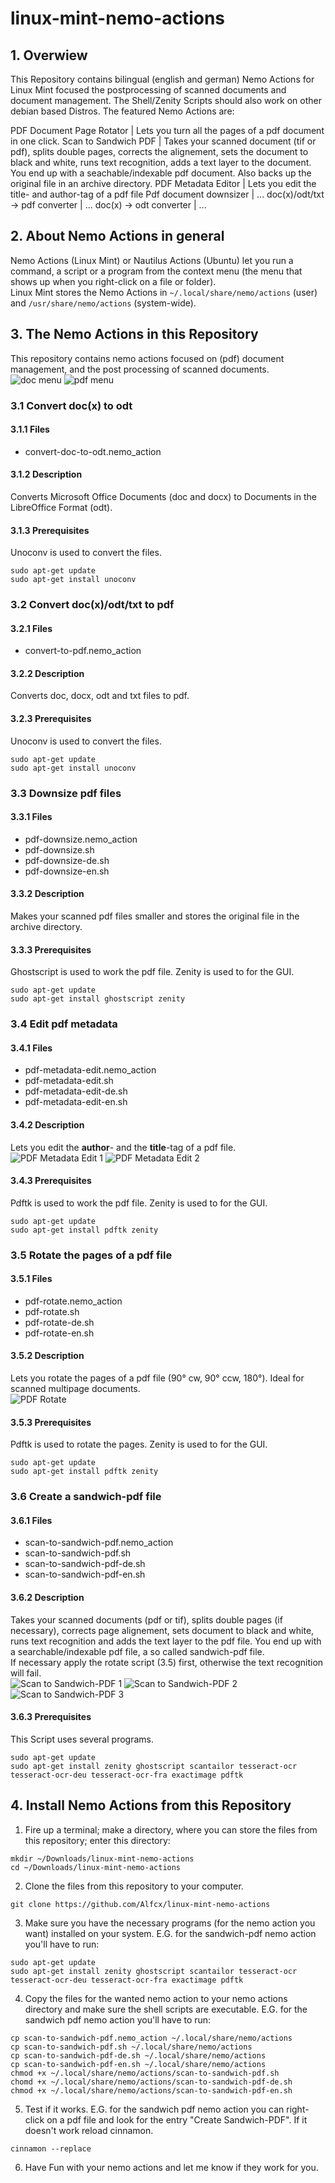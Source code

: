 linux-mint-nemo-actions
=======================
## 1. Overwiew ##
This Repository contains bilingual (english and german) Nemo Actions for Linux Mint focused the postprocessing of scanned documents and document management. The Shell/Zenity Scripts should also work on other debian based Distros. The featured Nemo Actions are:

PDF Document Page Rotator | Lets you turn all the pages of a pdf document in one click.
Scan to Sandwich PDF | Takes your scanned document (tif or pdf), splits double pages, corrects the alignement, sets the document to black and white, runs text recognition, adds a text layer to the document. You end up with a seachable/indexable pdf document. Also backs up the original file in an archive directory.
PDF Metadata Editor | Lets you edit the title- and author-tag of a pdf file
Pdf document downsizer | ... 
doc(x)/odt/txt -> pdf converter | ... 
doc(x) -> odt converter | ... 


## 2. About Nemo Actions in general ##
Nemo Actions (Linux Mint) or Nautilus Actions (Ubuntu) let you run a command, a script or a program from the context menu (the menu that shows up when you right-click on a file or folder).<br>
Linux Mint stores the Nemo Actions in <code>~/.local/share/nemo/actions</code> (user) and <code>/usr/share/nemo/actions</code> (system-wide).

## 3. The Nemo Actions in this Repository ##
This repository contains nemo actions focused on (pdf) document management, and the post processing of scanned documents.<br>
![doc menu](screenshots/doc-menu.png)
![pdf menu](screenshots/pdf-menu.png)

### 3.1 Convert doc(x) to odt ###
#### 3.1.1 Files ####
* convert-doc-to-odt.nemo_action

#### 3.1.2 Description ####
Converts Microsoft Office Documents (doc and docx) to Documents in the LibreOffice Format (odt).

#### 3.1.3 Prerequisites ###
Unoconv is used to convert the files.
<pre><code>sudo apt-get update
sudo apt-get install unoconv</code></pre>
### 3.2 Convert doc(x)/odt/txt to pdf ###
#### 3.2.1 Files ####
* convert-to-pdf.nemo_action

#### 3.2.2 Description ####
Converts doc, docx, odt and txt files to pdf.

#### 3.2.3 Prerequisites ####
Unoconv is used to convert the files.
<pre><code>sudo apt-get update
sudo apt-get install unoconv</code></pre>
### 3.3 Downsize pdf files ###
#### 3.3.1 Files ####
* pdf-downsize.nemo_action
* pdf-downsize.sh
* pdf-downsize-de.sh
* pdf-downsize-en.sh

#### 3.3.2 Description ####
Makes your scanned pdf files smaller and stores the original file in the archive directory.

#### 3.3.3 Prerequisites ####
Ghostscript is used to work the pdf file. Zenity is used to for the GUI. 
<pre><code>sudo apt-get update
sudo apt-get install ghostscript zenity</code></pre>
### 3.4 Edit pdf metadata ###
#### 3.4.1 Files ####
* pdf-metadata-edit.nemo_action
* pdf-metadata-edit.sh
* pdf-metadata-edit-de.sh
* pdf-metadata-edit-en.sh

#### 3.4.2 Description ####
Lets you edit the <b>author</b>- and the <b>title</b>-tag of a pdf file.<br>
![PDF Metadata Edit 1](screenshots/pdf-edit-metadata-1.png)
![PDF Metadata Edit 2](screenshots/pdf-edit-metadata-2.png)

#### 3.4.3 Prerequisites ####
Pdftk is used to work the pdf file. Zenity is used to for the GUI.
<pre><code>sudo apt-get update
sudo apt-get install pdftk zenity</code></pre>
### 3.5 Rotate the pages of a pdf file ###
#### 3.5.1 Files ####
* pdf-rotate.nemo_action
* pdf-rotate.sh
* pdf-rotate-de.sh
* pdf-rotate-en.sh

#### 3.5.2 Description ####
Lets you rotate the pages of a pdf file (90° cw, 90° ccw, 180°). Ideal for scanned multipage documents.<br>
![PDF Rotate](screenshots/pdf-rotate.png)

#### 3.5.3 Prerequisites ####
Pdftk is used to rotate the pages. Zenity is used to for the GUI.
<pre><code>sudo apt-get update
sudo apt-get install pdftk zenity</code></pre>

### 3.6 Create a sandwich-pdf file ###
#### 3.6.1 Files ####
* scan-to-sandwich-pdf.nemo_action
* scan-to-sandwich-pdf.sh
* scan-to-sandwich-pdf-de.sh
* scan-to-sandwich-pdf-en.sh

#### 3.6.2 Description ####
Takes your scanned documents (pdf or tif), splits double pages (if necessary), corrects page alignement, sets document to black and white, runs text recognition and adds the text layer to the pdf file. You end up with a searchable/indexable pdf file, a so called sandwich-pdf file.<br>
If necessary apply the rotate script (3.5) first, otherwise the text recognition will fail.<br>
![Scan to Sandwich-PDF 1](screenshots/scan-to-sandwich-pdf-1.png)
![Scan to Sandwich-PDF 2](screenshots/scan-to-sandwich-pdf-2.png)
![Scan to Sandwich-PDF 3](screenshots/scan-to-sandwich-pdf-3.png)

#### 3.6.3 Prerequisites ####
This Script uses several programs. 
<pre><code>sudo apt-get update
sudo apt-get install zenity ghostscript scantailor tesseract-ocr tesseract-ocr-deu tesseract-ocr-fra exactimage pdftk</code></pre>

## 4. Install Nemo Actions from this Repository ##
1. Fire up a terminal; make a directory, where you can store the files from this repository; enter this directory:
<pre><code>mkdir ~/Downloads/linux-mint-nemo-actions
cd ~/Downloads/linux-mint-nemo-actions</code></pre>

2. Clone the files from this repository to your computer.
<pre><code>git clone https://github.com/Alfcx/linux-mint-nemo-actions</code></pre>

3. Make sure you have the necessary programs (for the nemo action you want) installed on your system. E.G. for the sandwich-pdf nemo action you'll have to run:
<pre><code>sudo apt-get update
sudo apt-get install zenity ghostscript scantailor tesseract-ocr tesseract-ocr-deu tesseract-ocr-fra exactimage pdftk</code></pre>

4. Copy the files for the wanted nemo action to your nemo actions directory and make sure the shell scripts are executable.  E.G. for the sandwich pdf nemo action you'll have to run:
<pre><code>cp scan-to-sandwich-pdf.nemo_action ~/.local/share/nemo/actions
cp scan-to-sandwich-pdf.sh ~/.local/share/nemo/actions
cp scan-to-sandwich-pdf-de.sh ~/.local/share/nemo/actions
cp scan-to-sandwich-pdf-en.sh ~/.local/share/nemo/actions
chmod +x ~/.local/share/nemo/actions/scan-to-sandwich-pdf.sh
chomd +x ~/.local/share/nemo/actions/scan-to-sandwich-pdf-de.sh
chmod +x ~/.local/share/nemo/actions/scan-to-sandwich-pdf-en.sh</code></pre>
5. Test if it works. E.G. for the sandwich pdf nemo action you can right-click on a pdf file and look for the entry "Create Sandwich-PDF". If it doesn't work reload cinnamon.
<pre><code>cinnamon --replace</code></pre>
6. Have Fun with your nemo actions and let me know if they work for you. 
